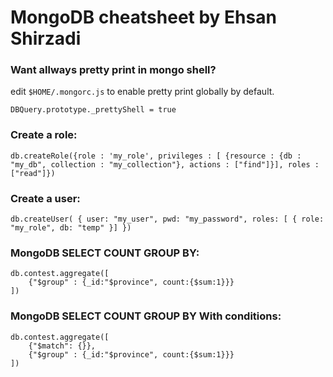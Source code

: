 # MongoDB cheatsheet by Ehsan Shirzadi

### Want allways pretty print in mongo shell?
edit `$HOME/.mongorc.js` to enable pretty print globally by default.
```
DBQuery.prototype._prettyShell = true
```

### Create a role:
```
db.createRole({role : 'my_role', privileges : [ {resource : {db : "my_db", collection : "my_collection"}, actions : ["find"]}], roles : ["read"]})
```

### Create a user:
```
db.createUser( { user: "my_user", pwd: "my_password", roles: [ { role: "my_role", db: "temp" }] })
```

### MongoDB SELECT COUNT GROUP BY:
```
db.contest.aggregate([
    {"$group" : {_id:"$province", count:{$sum:1}}}
])
```

### MongoDB SELECT COUNT GROUP BY With conditions:
```
db.contest.aggregate([
    {"$match": {}},
    {"$group" : {_id:"$province", count:{$sum:1}}}
])
```

